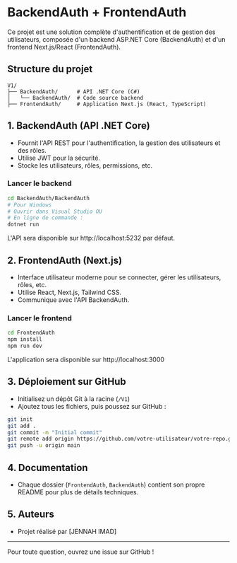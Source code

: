 # BackendAuth + FrontendAuth

Ce projet est une solution complète d'authentification et de gestion des utilisateurs, composée d'un backend ASP.NET Core (BackendAuth) et d'un frontend Next.js/React (FrontendAuth).

## Structure du projet

```
V1/
├── BackendAuth/      # API .NET Core (C#)
│   └── BackendAuth/  # Code source backend
├── FrontendAuth/     # Application Next.js (React, TypeScript)
```

## 1. BackendAuth (API .NET Core)
- Fournit l'API REST pour l'authentification, la gestion des utilisateurs et des rôles.
- Utilise JWT pour la sécurité.
- Stocke les utilisateurs, rôles, permissions, etc.

### Lancer le backend
```bash
cd BackendAuth/BackendAuth
# Pour Windows
# Ouvrir dans Visual Studio OU
# En ligne de commande :
dotnet run
```
L'API sera disponible sur http://localhost:5232 par défaut.

## 2. FrontendAuth (Next.js)
- Interface utilisateur moderne pour se connecter, gérer les utilisateurs, rôles, etc.
- Utilise React, Next.js, Tailwind CSS.
- Communique avec l'API BackendAuth.

### Lancer le frontend
```bash
cd FrontendAuth
npm install
npm run dev
```
L'application sera disponible sur http://localhost:3000

## 3. Déploiement sur GitHub
- Initialisez un dépôt Git à la racine (`/V1`)
- Ajoutez tous les fichiers, puis poussez sur GitHub :
```bash
git init
git add .
git commit -m "Initial commit"
git remote add origin https://github.com/votre-utilisateur/votre-repo.git
git push -u origin main
```

## 4. Documentation
- Chaque dossier (`FrontendAuth`, `BackendAuth`) contient son propre README pour plus de détails techniques.

## 5. Auteurs
- Projet réalisé par [JENNAH IMAD]

---
Pour toute question, ouvrez une issue sur GitHub ! 
